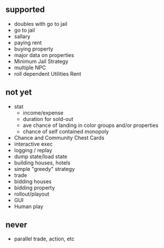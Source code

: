 

## supported
 * doubles with go to jail
 * go to jail
 * sallary
 * paying rent
 * buying property
 * major data on properties
 * Minimum Jail Strategy
 * multiple NPC
 * roll dependent Utilities Rent

## not yet
 * stat
   * income/expense
   * duration for sold-out
   * ave chance of landing in color groups and/or properties
   * chance of self contained monopoly
 * Chance and Community Chest Cards
 * interactive exec
 * logging / replay
 * dump state/load state
 * building houses, hotels
 * simple "greedy" strategy
 * trade
 * bidding houses
 * bidding property
 * rollout/playout
 * GUI
 * Human play


## never
 * parallel trade, action, etc

